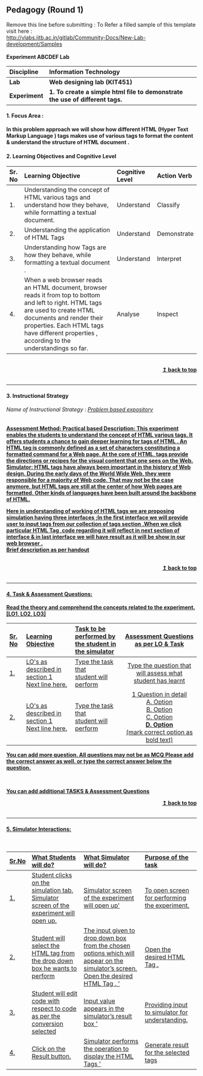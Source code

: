 ## Pedagogy (Round 1)
<p align="center">

Remove this line before submitting : To Refer a filled sample of this template visit here : <br> http://vlabs.iitb.ac.in/gitlab/Community-Docs/New-Lab-development/Samples
<br>
<br>
<b> Experiment ABCDEF Lab  <a name="top"></a> <br>
</p>

<b>Discipline | <b>Information Technology
:--|:--|
<b> Lab | <b> Web designing lab (KIT451)
<b> Experiment|     <b> 1. To create a simple html file to demonstrate the use of different tags.



<a name="LO"></a>
#### 1. Focus Area :
In this problem approach we will show how different HTML (Hyper Text Markup Language )  tags makes use of various tags to format the content & understand  the structure of HTML document .

#### 2. Learning Objectives and Cognitive Level


Sr. No |	Learning Objective	| Cognitive Level | Action Verb
:--|:--|:--|:-
1.| Understanding the concept of HTML various tags and understand how they behave, while formatting a textual document.| Understand | Classify
2.| Understanding the application of HTML Tags  | Understand | Demonstrate
3.| Understanding how Tags  are how they behave, while formatting a textual document .| Understand | Interpret
4.| When a web browser reads an HTML document, browser reads it from top to bottom and left to right. HTML tags are used to create HTML documents and render their properties. Each HTML tags have different properties , according to the understandings so far.| Analyse | Inspect  
 


<br/>
<div align="right">
    <b><a href="#top">↥ back to top</a></b>
</div>
<br/>
<hr>

<a name="IS"></a>
#### 3. Instructional Strategy
###### Name of Instructional Strategy  :    <u>  Problem based expository
Assessment Method: Practical based
Description:  This experiment enables the students to understand the concept of HTML various tags. It offers students a chance to gain deeper learning for tags  of HTML . An HTML tag is commonly defined as a set of characters constituting a formatted command for a Web page. At the core of HTML, tags provide the directions or recipes for the visual content that one sees on the Web.
 Simulator:  HTML tags have always been important in the history of Web design. During the early days of the World Wide Web, they were responsible for a majority of Web code. That may not be the case anymore, but HTML tags are still at the center of how Web pages are formatted. Other kinds of languages have been built around the backbone of HTML.
 
Here in understanding of working of HTML tags we are proposing simulation having three interfaces ;In the first interface we will  provide user to  input  tags from our  collection of tags section  .When we click particular HTML Tag ,code regarding it will reflect in next section of interface  & in last  interface we will have result as it will be show in our web browser .
<br>
 Brief description as per handout

<br/>
<div align="right">
    <b><a href="#top">↥ back to top</a></b>
</div>
<br/>
<hr>

<a name="AQ"></a>
#### 4. Task & Assessment Questions:

Read the theory and comprehend the concepts related to the experiment. [LO1, LO2, LO3]
<br>

Sr. No |	Learning Objective	| Task to be performed by <br> the student  in the simulator | Assessment Questions as per LO & Task
:--|:--|:--|:-:
1.| LO's as described in section 1 <br> Next line here. | Type the task that <br> student will perform | Type the question that will assess what student has learnt
2.| LO's as described in section 1 <br> Next line here. | Type the task that <br> student will perform | 1 Question in detail <br> A. Option <br> B. Option <br> C. Option <br> <b> D. Option </b> <br> (mark correct option as bold text)


You can add more question. All questions may not be as MCQ
Please add the correct answer as well.
or type the correct answer below the question.

 <br>

 <u> You can add additional TASKS & Assessment Questions <u>
<br/>
<div align="right">
    <b><a href="#top">↥ back to top</a></b>
</div>
<br/>
<hr>

<a name="SI"></a>

#### 5. Simulator Interactions:
<br>

Sr.No | What Students will do? |	What Simulator will do?	| Purpose of the task
:--|:--|:--|:--
1.| Student clicks on the simulation tab.	Simulator screen of the experiment will open up.	| Simulator screen of the experiment will open up' |	To open screen for performing the experiment.
2.| Student will select the HTML tag from the drop down box he wants to perform | The input given to drop down  box from the chosen options which will appear on the simulator’s screen.	Open the desired HTML Tag . '  | Open the desired HTML Tag .
3.| Student will edit code with respect to code  as per the conversion selected  |	Input value appears in the simulator’s  result box '|	Providing input to simulator  for understanding.
4.| 	Click on  the Result button. |Simulator performs the  operation to display the HTML Tags ' | Generate result for the selected tags
